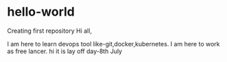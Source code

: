 # hello-world
Creating first repository
Hi all,

I am here to learn devops tool like-git,docker,kubernetes. I am here to work as free lancer.
hi it is lay off day-8th July
